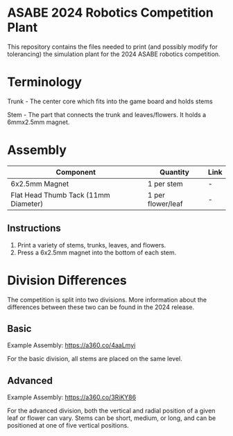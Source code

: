 # ASABE 2024 Robotics Competition Plant
This repository contains the files needed to print (and possibly modify for tolerancing) the simulation plant for the 2024 ASABE robotics competition.

# Terminology
Trunk - The center core which fits into the game board and holds stems

Stem - The part that connects the trunk and leaves/flowers. It holds a 6mmx2.5mm magnet.

# Assembly
| Component                            | Quantity          | Link |
| ------------------------------------ | ----------------- | ---- |
| 6x2.5mm Magnet                       | 1 per stem        | -    |
| Flat Head Thumb Tack (11mm Diameter) | 1 per flower/leaf | -    |

## Instructions
1. Print a variety of stems, trunks, leaves, and flowers.
2. Press a 6x2.5mm magnet into the bottom of each stem.

# Division Differences
The competition is split into two divisions. More information about the differences between these two can be found in the 2024 release.

## Basic
Example Assembly: https://a360.co/4aaLmyi

For the basic division, all stems are placed on the same level.

## Advanced
Example Assembly: https://a360.co/3RiKY86

For the advanced division, both the vertical and radial position of a given leaf or flower can vary.
Stems can be short, medium, or long, and can be positioned at one of five vertical positions.


